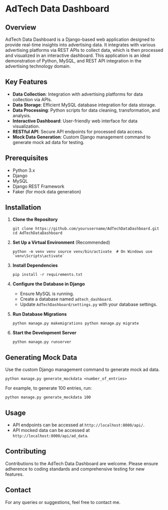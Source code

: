 # AdTech Data Dashboard

## Overview

AdTech Data Dashboard is a Django-based web application designed to provide real-time insights into advertising data. It integrates with various advertising platforms via REST APIs to collect data, which is then processed and visualized in an interactive dashboard. This application is an ideal demonstration of Python, MySQL, and REST API integration in the advertising technology domain.

## Key Features

- **Data Collection**: Integration with advertising platforms for data collection via APIs.
- **Data Storage**: Efficient MySQL database integration for data storage.
- **Data Processing**: Python scripts for data cleaning, transformation, and analysis.
- **Interactive Dashboard**: User-friendly web interface for data visualization.
- **RESTful API**: Secure API endpoints for processed data access.
- **Mock Data Generation**: Custom Django management command to generate mock ad data for testing.

## Prerequisites

- Python 3.x
- Django
- MySQL
- Django REST Framework
- Faker (for mock data generation)

## Installation

1. **Clone the Repository**
    
    
    
    `git clone https://github.com/yourusername/AdTechDataDashboard.git cd AdTechDataDashboard`
    
2. **Set Up a Virtual Environment** (Recommended)
    
    
    
    `` python -m venv venv source venv/bin/activate  # On Windows use `venv\Scripts\activate` ``
    
3. **Install Dependencies**
    
    
    
    `pip install -r requirements.txt`
    
4. **Configure the Database in Django**
    
    - Ensure MySQL is running.
    - Create a database named `adtech_dashboard`.
    - Update `AdTechDashboard/settings.py` with your database settings.
5. **Run Database Migrations**
    
   
    
    `python manage.py makemigrations python manage.py migrate`
    
6. **Start the Development Server**
    
   
    
    `python manage.py runserver`
    

## Generating Mock Data

Use the custom Django management command to generate mock ad data.


`python manage.py generate_mockdata <number_of_entries>`

For example, to generate 100 entries, run:

`python manage.py generate_mockdata 100`

## Usage
- API endpoints can be accessed at `http://localhost:8000/api/`.
- API mocked data can be accessed at `http://localhost:8000/api/ad_data`.

## Contributing

Contributions to the AdTech Data Dashboard are welcome. Please ensure adherence to coding standards and comprehensive testing for new features.

## Contact

For any queries or suggestions, feel free to contact me.
